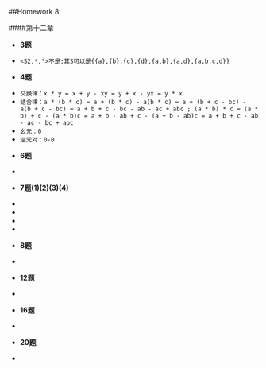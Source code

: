 ##Homework 8

####第十二章


* **3题**
 - `<S2,*,°>不是;其S可以是{{a},{b},{c},{d},{a,b},{a,d},{a,b,c,d}}`

* **4题**
 - `交换律：x * y = x + y - xy = y + x - yx = y * x`
 - `结合律：a * (b * c) = a + (b * c) - a(b * c) = a + (b + c - bc) - a(b + c - bc) = a + b + c - bc - ab - ac + abc ; (a * b) * c = (a * b) + c - (a * b)c = a + b - ab + c - (a + b - ab)c = a + b + c - ab - ac - bc + abc`
 - `幺元：0`
 - `逆元对：0-0`

* **6题**
 - 

* **7题(1)(2)(3)(4)**
 - 
 - 
 - 
 - 

* **8题**
 - 

* **12题**
 - 

* **16题**
 - 

* **20题**
 - 





